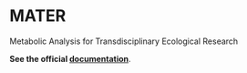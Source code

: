 # MATER

Metabolic Analysis for Transdisciplinary Ecological Research

**See the official [documentation](https://isterre-dynamic-modeling.gricad-pages.univ-grenoble-alpes.fr/mater-project/mater/)**.
